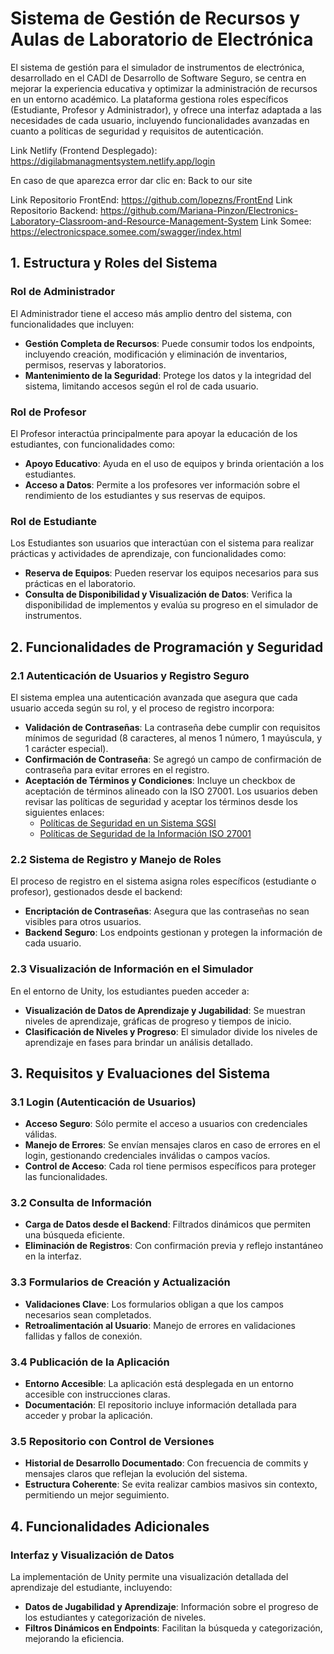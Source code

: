 # Sistema de Gestión de Recursos y Aulas de Laboratorio de Electrónica

El sistema de gestión para el simulador de instrumentos de electrónica, desarrollado en el CADI de Desarrollo de Software Seguro, se centra en mejorar la experiencia educativa y optimizar la administración de recursos en un entorno académico. La plataforma gestiona roles específicos (Estudiante, Profesor y Administrador), y ofrece una interfaz adaptada a las necesidades de cada usuario, incluyendo funcionalidades avanzadas en cuanto a políticas de seguridad y requisitos de autenticación.


Link Netlify (Frontend Desplegado): https://digilabmanagmentsystem.netlify.app/login

En caso de que aparezca error dar clic en:  Back to our site

Link Repositorio FrontEnd: https://github.com/lopezns/FrontEnd
Link Repositorio Backend: https://github.com/Mariana-Pinzon/Electronics-Laboratory-Classroom-and-Resource-Management-System
Link Somee: https://electronicspace.somee.com/swagger/index.html

## 1. Estructura y Roles del Sistema

### Rol de Administrador
El Administrador tiene el acceso más amplio dentro del sistema, con funcionalidades que incluyen:
- **Gestión Completa de Recursos**: Puede consumir todos los endpoints, incluyendo creación, modificación y eliminación de inventarios, permisos, reservas y laboratorios.
- **Mantenimiento de la Seguridad**: Protege los datos y la integridad del sistema, limitando accesos según el rol de cada usuario.

### Rol de Profesor
El Profesor interactúa principalmente para apoyar la educación de los estudiantes, con funcionalidades como:
- **Apoyo Educativo**: Ayuda en el uso de equipos y brinda orientación a los estudiantes.
- **Acceso a Datos**: Permite a los profesores ver información sobre el rendimiento de los estudiantes y sus reservas de equipos.

### Rol de Estudiante
Los Estudiantes son usuarios que interactúan con el sistema para realizar prácticas y actividades de aprendizaje, con funcionalidades como:
- **Reserva de Equipos**: Pueden reservar los equipos necesarios para sus prácticas en el laboratorio.
- **Consulta de Disponibilidad y Visualización de Datos**: Verifica la disponibilidad de implementos y evalúa su progreso en el simulador de instrumentos.

## 2. Funcionalidades de Programación y Seguridad

### 2.1 Autenticación de Usuarios y Registro Seguro
El sistema emplea una autenticación avanzada que asegura que cada usuario acceda según su rol, y el proceso de registro incorpora:
- **Validación de Contraseñas**: La contraseña debe cumplir con requisitos mínimos de seguridad (8 caracteres, al menos 1 número, 1 mayúscula, y 1 carácter especial).
- **Confirmación de Contraseña**: Se agregó un campo de confirmación de contraseña para evitar errores en el registro.
- **Aceptación de Términos y Condiciones**: Incluye un checkbox de aceptación de términos alineado con la ISO 27001. Los usuarios deben revisar las políticas de seguridad y aceptar los términos desde los siguientes enlaces:
    - [Políticas de Seguridad en un Sistema SGSI](https://globalt4e.com/politicas-de-seguridad-en-un-sistema-sgsi)
    - [Políticas de Seguridad de la Información ISO 27001](https://www.normaiso27001.es/a5-politicas-de-seguridad-de-la-informacion/)

### 2.2 Sistema de Registro y Manejo de Roles
El proceso de registro en el sistema asigna roles específicos (estudiante o profesor), gestionados desde el backend:
- **Encriptación de Contraseñas**: Asegura que las contraseñas no sean visibles para otros usuarios.
- **Backend Seguro**: Los endpoints gestionan y protegen la información de cada usuario.

### 2.3 Visualización de Información en el Simulador
En el entorno de Unity, los estudiantes pueden acceder a:
- **Visualización de Datos de Aprendizaje y Jugabilidad**: Se muestran niveles de aprendizaje, gráficas de progreso y tiempos de inicio.
- **Clasificación de Niveles y Progreso**: El simulador divide los niveles de aprendizaje en fases para brindar un análisis detallado.

## 3. Requisitos y Evaluaciones del Sistema

### 3.1 Login (Autenticación de Usuarios)
- **Acceso Seguro**: Sólo permite el acceso a usuarios con credenciales válidas.
- **Manejo de Errores**: Se envían mensajes claros en caso de errores en el login, gestionando credenciales inválidas o campos vacíos.
- **Control de Acceso**: Cada rol tiene permisos específicos para proteger las funcionalidades.

### 3.2 Consulta de Información
- **Carga de Datos desde el Backend**: Filtrados dinámicos que permiten una búsqueda eficiente.
- **Eliminación de Registros**: Con confirmación previa y reflejo instantáneo en la interfaz.

### 3.3 Formularios de Creación y Actualización
- **Validaciones Clave**: Los formularios obligan a que los campos necesarios sean completados.
- **Retroalimentación al Usuario**: Manejo de errores en validaciones fallidas y fallos de conexión.

### 3.4 Publicación de la Aplicación
- **Entorno Accesible**: La aplicación está desplegada en un entorno accesible con instrucciones claras.
- **Documentación**: El repositorio incluye información detallada para acceder y probar la aplicación.

### 3.5 Repositorio con Control de Versiones
- **Historial de Desarrollo Documentado**: Con frecuencia de commits y mensajes claros que reflejan la evolución del sistema.
- **Estructura Coherente**: Se evita realizar cambios masivos sin contexto, permitiendo un mejor seguimiento.

## 4. Funcionalidades Adicionales

### Interfaz y Visualización de Datos
La implementación de Unity permite una visualización detallada del aprendizaje del estudiante, incluyendo:
- **Datos de Jugabilidad y Aprendizaje**: Información sobre el progreso de los estudiantes y categorización de niveles.
- **Filtros Dinámicos en Endpoints**: Facilitan la búsqueda y categorización, mejorando la eficiencia.



